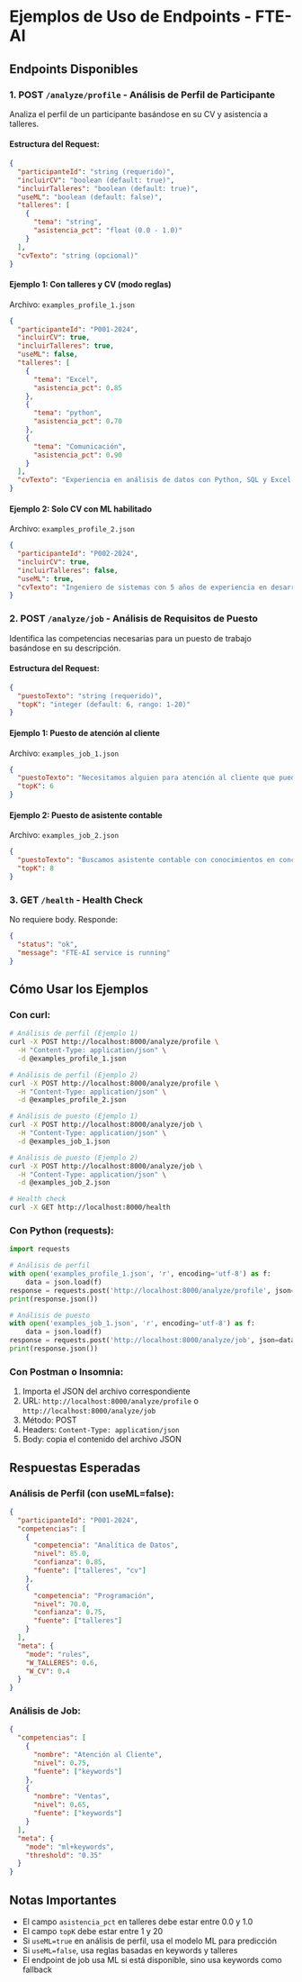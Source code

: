 # Ejemplos de Uso de Endpoints - FTE-AI

## Endpoints Disponibles

### 1. POST `/analyze/profile` - Análisis de Perfil de Participante

Analiza el perfil de un participante basándose en su CV y asistencia a talleres.

#### Estructura del Request:
```json
{
  "participanteId": "string (requerido)",
  "incluirCV": "boolean (default: true)",
  "incluirTalleres": "boolean (default: true)",
  "useML": "boolean (default: false)",
  "talleres": [
    {
      "tema": "string",
      "asistencia_pct": "float (0.0 - 1.0)"
    }
  ],
  "cvTexto": "string (opcional)"
}
```

#### Ejemplo 1: Con talleres y CV (modo reglas)
Archivo: `examples_profile_1.json`
```json
{
  "participanteId": "P001-2024",
  "incluirCV": true,
  "incluirTalleres": true,
  "useML": false,
  "talleres": [
    {
      "tema": "Excel",
      "asistencia_pct": 0.85
    },
    {
      "tema": "python",
      "asistencia_pct": 0.70
    },
    {
      "tema": "Comunicación",
      "asistencia_pct": 0.90
    }
  ],
  "cvTexto": "Experiencia en análisis de datos con Python, SQL y Excel. Desarrollo de scripts para automatización de procesos. Conocimientos en Power BI para dashboards y reportes ejecutivos. Buena comunicación verbal y escrita. Liderazgo de equipos pequeños."
}
```

#### Ejemplo 2: Solo CV con ML habilitado
Archivo: `examples_profile_2.json`
```json
{
  "participanteId": "P002-2024",
  "incluirCV": true,
  "incluirTalleres": false,
  "useML": true,
  "cvTexto": "Ingeniero de sistemas con 5 años de experiencia en desarrollo web. Dominio de Django, Flask y FastAPI. Administración de bases de datos PostgreSQL y MySQL. Experiencia en cloud computing AWS. Buen manejo de Git y CI/CD. Conocimientos en machine learning básico con scikit-learn."
}
```

### 2. POST `/analyze/job` - Análisis de Requisitos de Puesto

Identifica las competencias necesarias para un puesto de trabajo basándose en su descripción.

#### Estructura del Request:
```json
{
  "puestoTexto": "string (requerido)",
  "topK": "integer (default: 6, rango: 1-20)"
}
```

#### Ejemplo 1: Puesto de atención al cliente
Archivo: `examples_job_1.json`
```json
{
  "puestoTexto": "Necesitamos alguien para atención al cliente que pueda manejar caja, procesar ventas, hacer seguimiento postventa y lidiar con reclamos. Que sepa usar Excel para reportes y que tenga buena comunicación.",
  "topK": 6
}
```

#### Ejemplo 2: Puesto de asistente contable
Archivo: `examples_job_2.json`
```json
{
  "puestoTexto": "Buscamos asistente contable con conocimientos en conciliaciones bancarias, facturación electrónica, uso de Excel avanzado con tablas dinámicas. Manejamos planilla de sueldos y necesitamos que sea organizado para la documentación administrativa.",
  "topK": 8
}
```

### 3. GET `/health` - Health Check

No requiere body. Responde:
```json
{
  "status": "ok",
  "message": "FTE-AI service is running"
}
```

## Cómo Usar los Ejemplos

### Con curl:
```bash
# Análisis de perfil (Ejemplo 1)
curl -X POST http://localhost:8000/analyze/profile \
  -H "Content-Type: application/json" \
  -d @examples_profile_1.json

# Análisis de perfil (Ejemplo 2)
curl -X POST http://localhost:8000/analyze/profile \
  -H "Content-Type: application/json" \
  -d @examples_profile_2.json

# Análisis de puesto (Ejemplo 1)
curl -X POST http://localhost:8000/analyze/job \
  -H "Content-Type: application/json" \
  -d @examples_job_1.json

# Análisis de puesto (Ejemplo 2)
curl -X POST http://localhost:8000/analyze/job \
  -H "Content-Type: application/json" \
  -d @examples_job_2.json

# Health check
curl -X GET http://localhost:8000/health
```

### Con Python (requests):
```python
import requests

# Análisis de perfil
with open('examples_profile_1.json', 'r', encoding='utf-8') as f:
    data = json.load(f)
response = requests.post('http://localhost:8000/analyze/profile', json=data)
print(response.json())

# Análisis de puesto
with open('examples_job_1.json', 'r', encoding='utf-8') as f:
    data = json.load(f)
response = requests.post('http://localhost:8000/analyze/job', json=data)
print(response.json())
```

### Con Postman o Insomnia:
1. Importa el JSON del archivo correspondiente
2. URL: `http://localhost:8000/analyze/profile` o `http://localhost:8000/analyze/job`
3. Método: POST
4. Headers: `Content-Type: application/json`
5. Body: copia el contenido del archivo JSON

## Respuestas Esperadas

### Análisis de Perfil (con useML=false):
```json
{
  "participanteId": "P001-2024",
  "competencias": [
    {
      "competencia": "Analítica de Datos",
      "nivel": 85.0,
      "confianza": 0.85,
      "fuente": ["talleres", "cv"]
    },
    {
      "competencia": "Programación",
      "nivel": 70.0,
      "confianza": 0.75,
      "fuente": ["talleres"]
    }
  ],
  "meta": {
    "mode": "rules",
    "W_TALLERES": 0.6,
    "W_CV": 0.4
  }
}
```

### Análisis de Job:
```json
{
  "competencias": [
    {
      "nombre": "Atención al Cliente",
      "nivel": 0.75,
      "fuente": ["keywords"]
    },
    {
      "nombre": "Ventas",
      "nivel": 0.65,
      "fuente": ["keywords"]
    }
  ],
  "meta": {
    "mode": "ml+keywords",
    "threshold": "0.35"
  }
}
```

## Notas Importantes

- El campo `asistencia_pct` en talleres debe estar entre 0.0 y 1.0
- El campo `topK` debe estar entre 1 y 20
- Si `useML=true` en análisis de perfil, usa el modelo ML para predicción
- Si `useML=false`, usa reglas basadas en keywords y talleres
- El endpoint de job usa ML si está disponible, sino usa keywords como fallback

